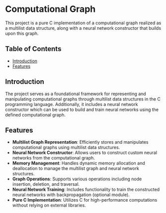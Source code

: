 # Computational Graph

This project is a pure C implementation of a computational graph realized as a multilist data structure, along with a neural network constructor that builds upon this graph. 

## Table of Contents

- [Introduction](#introduction)
- [Features](#features)

## Introduction

The project serves as a foundational framework for representing and manipulating computational graphs through multilist data structures in the C programming language. Additionally, it includes a neural network constructor which can be used to build and train neural networks using the defined computational graph.

## Features

- **Multilist Graph Representation**: Efficiently stores and manipulates computational graphs using multilist data structures.
- **Neural Network Constructor**: Allows users to construct custom neural networks from the computational graph.
- **Memory Management**: Handles dynamic memory allocation and deallocation to manage the multilist graph and neural network structures.
- **Graph Operations**: Supports various operations including node insertion, deletion, and traversal.
- **Neural Network Training**: Includes functionality to train the constructed neural networks with backpropagation (optional module).
- **Pure C Implementation**: Utilizes C for high-performance computations without relying on external libraries.

